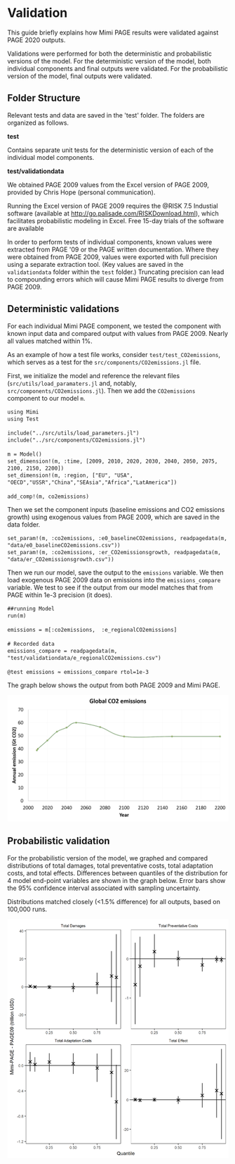# Validation

This guide briefly explains how Mimi PAGE results were validated against PAGE 2020 outputs.

Validations were performed for both the deterministic and probabilistic versions of the model. For the deterministic version of the model, both individual components and final outputs were validated. For the probabilistic version of the model, final outputs were validated.

## Folder Structure

Relevant tests and data are saved in the 'test' folder. The folders are organized as follows.

**test**

Contains separate unit tests for the deterministic version of each of the individual model components.

**test/validationdata**

We obtained PAGE 2009 values from the Excel version of PAGE 2009, provided by Chris Hope (personal communication).

Running the Excel version of PAGE 2009 requires the @RISK 7.5 Industial software (available at http://go.palisade.com/RISKDownload.html), which facilitates probabilistic modeling in Excel. Free 15-day trials of the software are available

In order to perform tests of individual components, known values were
extracted from PAGE '09 or the PAGE written documentation. Where they
were obtained from PAGE 2009, values were exported with full precision
using a separate extraction tool. (Key values are saved in the `validationdata` folder within the `test` folder.) Truncating precision can lead to compounding errors which will cause Mimi PAGE results to diverge from PAGE 2009.


## Deterministic validations

For each individual Mimi PAGE component, we tested the component with known input data and compared output with values from PAGE 2009. Nearly all values matched within 1%.

As an example of how a test file works, consider `test/test_CO2emissions`, which serves as a test for the `src/components/CO2emissions.jl` file.

First, we initialize the model and reference the relevant files (`src/utils/load_paramaters.jl` and, notably, `src/components/CO2emissions.jl`). Then we add the `CO2emissions` component to our model `m`.

```
using Mimi
using Test

include("../src/utils/load_parameters.jl")
include("../src/components/CO2emissions.jl")

m = Model()
set_dimension!(m, :time, [2009, 2010, 2020, 2030, 2040, 2050, 2075, 2100, 2150, 2200])
set_dimension!(m, :region, ["EU", "USA", "OECD","USSR","China","SEAsia","Africa","LatAmerica"])

add_comp!(m, co2emissions)
```

Then we set the component inputs (baseline emissions and CO2 emissions growth) using exogenous values from PAGE 2009, which are saved in the data folder.
```
set_param!(m, :co2emissions, :e0_baselineCO2emissions, readpagedata(m, "data/e0_baselineCO2emissions.csv"))
set_param!(m, :co2emissions, :er_CO2emissionsgrowth, readpagedata(m, "data/er_CO2emissionsgrowth.csv"))
```

Then we run our model, save the output to the `emissions` variable. We
then load exogenous PAGE 2009 data on emissions into the
`emissions_compare` variable. We test to see if the output from our model matches that from PAGE within 1e-3 precision (it does).

```
##running Model
run(m)

emissions = m[:co2emissions,  :e_regionalCO2emissions]

# Recorded data
emissions_compare = readpagedata(m, "test/validationdata/e_regionalCO2emissions.csv")

@test emissions ≈ emissions_compare rtol=1e-3

```

The graph below shows the output from both PAGE 2009 and Mimi PAGE.

![CO2graph](assets/co2graph.png)


## Probabilistic validation

For the probabilistic version of the model, we graphed and compared
distributions of total damages, total preventative costs, total
adaptation costs, and total effects.  Differences between quantiles of
the distribution for 4 model end-point variables are shown in the
graph below. Error bars show the 95% confidence interval associated
with sampling uncertainty.

Distributions matched closely (<1.5% difference) for all outputs,
based on 100,000 runs.

![MC-validation.JPG](assets/MC-validation.png)
